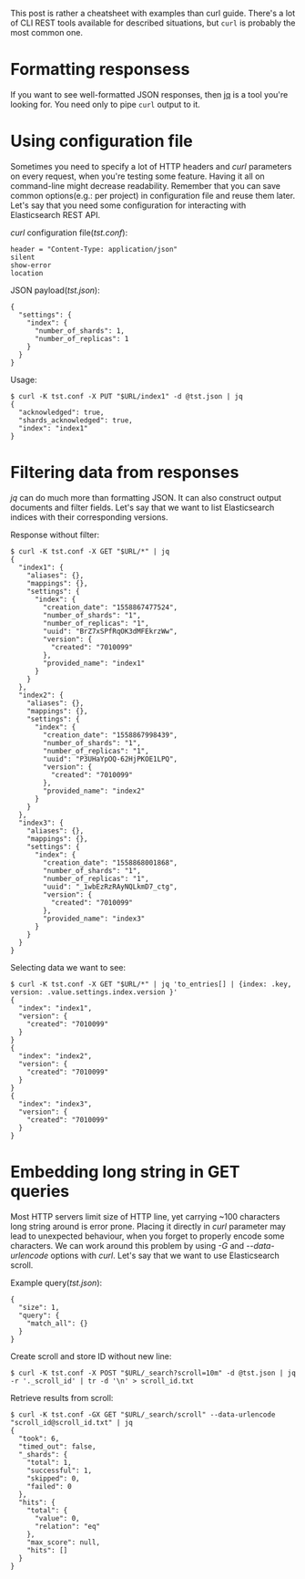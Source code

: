 This post is rather a cheatsheet with examples than curl guide. There's a lot of
CLI REST tools available for described situations, but `curl` is probably the
most common one.

# Formatting responsess

If you want to see well-formatted JSON responses, then
[jq](https://stedolan.github.io/jq/) is a tool you're looking for. You need only
to pipe `curl` output to it.

# Using configuration file

Sometimes you need to specify a lot of HTTP headers and *curl* parameters on
every request, when you're testing some feature. Having it all on command-line
might decrease readability. Remember that you can save common options(e.g.: per
project) in configuration file and reuse them later. Let's say that you need
some configuration for interacting with Elasticsearch REST API.

*curl* configuration file(*tst.conf*):

```
header = "Content-Type: application/json"
silent
show-error
location
```

JSON payload(*tst.json*):

```
{
  "settings": {
    "index": {
      "number_of_shards": 1,
      "number_of_replicas": 1
    }
  }
}
```

Usage:

```
$ curl -K tst.conf -X PUT "$URL/index1" -d @tst.json | jq
{
  "acknowledged": true,
  "shards_acknowledged": true,
  "index": "index1"
}
```


# Filtering data from responses

*jq* can do much more than formatting JSON. It can also construct output
documents and filter fields. Let's say that we want to list Elasticsearch
indices with their corresponding versions.

Response without filter:

```
$ curl -K tst.conf -X GET "$URL/*" | jq
{
  "index1": {
    "aliases": {},
    "mappings": {},
    "settings": {
      "index": {
        "creation_date": "1558867477524",
        "number_of_shards": "1",
        "number_of_replicas": "1",
        "uuid": "BrZ7xSPfRqOK3dMFEkrzWw",
        "version": {
          "created": "7010099"
        },
        "provided_name": "index1"
      }
    }
  },
  "index2": {
    "aliases": {},
    "mappings": {},
    "settings": {
      "index": {
        "creation_date": "1558867998439",
        "number_of_shards": "1",
        "number_of_replicas": "1",
        "uuid": "P3UHaYpOQ-62HjPKOE1LPQ",
        "version": {
          "created": "7010099"
        },
        "provided_name": "index2"
      }
    }
  },
  "index3": {
    "aliases": {},
    "mappings": {},
    "settings": {
      "index": {
        "creation_date": "1558868001868",
        "number_of_shards": "1",
        "number_of_replicas": "1",
        "uuid": "_1wbEzRzRAyNQLkmD7_ctg",
        "version": {
          "created": "7010099"
        },
        "provided_name": "index3"
      }
    }
  }
}
```


Selecting data we want to see:

```
$ curl -K tst.conf -X GET "$URL/*" | jq 'to_entries[] | {index: .key, version: .value.settings.index.version }'
{
  "index": "index1",
  "version": {
    "created": "7010099"
  }
}
{
  "index": "index2",
  "version": {
    "created": "7010099"
  }
}
{
  "index": "index3",
  "version": {
    "created": "7010099"
  }
}
```

# Embedding long string in GET queries

Most HTTP servers limit size of HTTP line, yet carrying ~100 characters long
string around is error prone. Placing it directly in *curl* parameter may lead
to unexpected behaviour, when you forget to properly encode some characters. We
can work around this problem by using *-G* and *--data-urlencode* options with
*curl*. Let's say that we want to use Elasticsearch scroll.

Example query(*tst.json*):

```
{
  "size": 1,
  "query": {
    "match_all": {}
  }
}
```

Create scroll and store ID without new line:

```
$ curl -K tst.conf -X POST "$URL/_search?scroll=10m" -d @tst.json | jq -r '._scroll_id' | tr -d '\n' > scroll_id.txt
```


Retrieve results from scroll:

```
$ curl -K tst.conf -GX GET "$URL/_search/scroll" --data-urlencode "scroll_id@scroll_id.txt" | jq
{
  "took": 6,
  "timed_out": false,
  "_shards": {
    "total": 1,
    "successful": 1,
    "skipped": 0,
    "failed": 0
  },
  "hits": {
    "total": {
      "value": 0,
      "relation": "eq"
    },
    "max_score": null,
    "hits": []
  }
}
```
